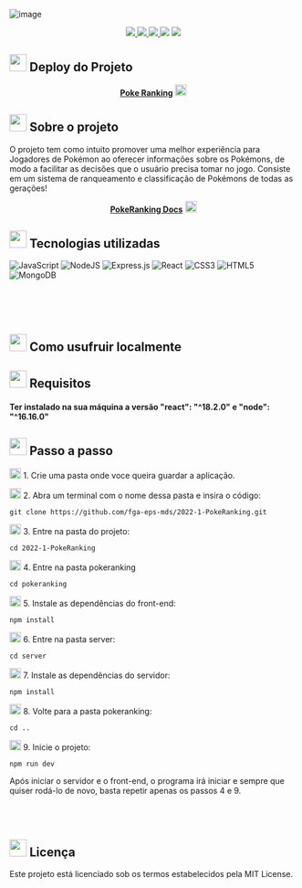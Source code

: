 

![image](https://user-images.githubusercontent.com/82467659/182052506-180e65ac-719e-4d3d-a1aa-c60f8a3d8755.png)



<p align="center">
    <a href="https://codeclimate.com/github/fga-eps-mds/2022-1-PokeRanking" alt="Manutenibilidade" >
        <img src="https://api.codeclimate.com/v1/badges/c6ad709789de6e0bfc0b/maintainability" />
    </a>
    <a href="https://opensource.org/licenses/MIT" alt="Licença: GPL v3" >
        <img src="https://img.shields.io/badge/License-MIT-blue.svg" />
    </a>
    <a href="https://codecov.io/gh/artur-seppa/2022-1-PokeRanking" > 
    <img src="https://codecov.io/gh/artur-seppa/2022-1-PokeRanking/branch/main/graph/badge.svg?token=DB5NB6PORQ"/> 
    </a>
    <img src='https://bettercodehub.com/edge/badge/Thiago-Cerq/2022-1-PokeRanking?branch=main'>
    <a href="https://www.codacy.com/gh/Thiago-Cerq/2022-1-PokeRanking/dashboard?utm_source=github.com&amp;utm_medium=referral&amp;utm_content=Thiago-Cerq/2022-1-PokeRanking&amp;utm_campaign=Badge_Grade"><img src="https://app.codacy.com/project/badge/Grade/47d88209fd5c41a98808ebfa6ba8286d"/></a>
    <a href="https://sonarcloud.io/api/project_badges/measure?project=Thiago-Cerq_2022-1-PokeRanking&metric=alert_status"></a>
</p>

## <img src="https://pa1.narvii.com/6277/2d50304dcabc3e0b7d7ef186c7f5d2b77ad578c5_hq.gif" width="30" height="30" /> Deploy do Projeto
<p align="center">
    <a href="https://pokeranking.herokuapp.com/"><strong>Poke Ranking</strong></a> <img src="https://media.giphy.com/media/8YEgM3ih5TdJOIMxzf/giphy.gif" width="20" height="20" />
</p>

## <img src="https://pa1.narvii.com/6277/2d50304dcabc3e0b7d7ef186c7f5d2b77ad578c5_hq.gif" width="30" height="30" /> Sobre o projeto

O projeto tem como intuito promover uma melhor experiência para Jogadores de Pokémon ao oferecer informações sobre os Pokémons, de modo a facilitar as decisões que o usuário precisa tomar no jogo. Consiste em um sistema de ranqueamento e classificação de Pokémons de todas as gerações!

<p align="center">
    <a href="https://fga-eps-mds.github.io/2022-1-PokeRanking/"><strong>PokeRanking Docs</strong></a> <img src="https://media.giphy.com/media/8YEgM3ih5TdJOIMxzf/giphy.gif" width="20" height="20" />
</p>

## <img src="https://pa1.narvii.com/6277/2d50304dcabc3e0b7d7ef186c7f5d2b77ad578c5_hq.gif" width="30" height="30" /> Tecnologias utilizadas

![JavaScript](https://img.shields.io/badge/javascript-%23323330.svg?style=for-the-badge&logo=javascript&logoColor=%23F7DF1E) ![NodeJS](https://img.shields.io/badge/node.js-6DA55F?style=for-the-badge&logo=node.js&logoColor=white) ![Express.js](https://img.shields.io/badge/express.js-%23404d59.svg?style=for-the-badge&logo=express&logoColor=%2361DAFB) ![React](https://img.shields.io/badge/react-%2320232a.svg?style=for-the-badge&logo=react&logoColor=%2361DAFB) ![CSS3](https://img.shields.io/badge/css3-%231572B6.svg?style=for-the-badge&logo=css3&logoColor=white) ![HTML5](https://img.shields.io/badge/html5-%23E34F26.svg?style=for-the-badge&logo=html5&logoColor=white) ![MongoDB](https://img.shields.io/badge/MongoDB-%234ea94b.svg?style=for-the-badge&logo=mongodb&logoColor=white)

<br>
<br>
<br>

## <img src="https://pa1.narvii.com/6277/2d50304dcabc3e0b7d7ef186c7f5d2b77ad578c5_hq.gif" width="30" height="30" /> Como usufruir localmente

## <img src="https://pa1.narvii.com/6277/2d50304dcabc3e0b7d7ef186c7f5d2b77ad578c5_hq.gif" width="30" height="30" /> Requisitos

#### Ter instalado na sua máquina a versão "react": "^18.2.0" e "node": "^16.16.0"

## <img src="https://pa1.narvii.com/6277/2d50304dcabc3e0b7d7ef186c7f5d2b77ad578c5_hq.gif" width="30" height="30" /> Passo a passo

<img src="https://thumbs.gfycat.com/SharpBriefAsianlion.webp" width="20" height="18" /> 1. Crie uma pasta onde voce queira guardar a aplicação.

<img src="https://thumbs.gfycat.com/SharpBriefAsianlion.webp" width="20" height="18" /> 2. Abra um terminal com o nome dessa pasta e insira o código: 
```
git clone https://github.com/fga-eps-mds/2022-1-PokeRanking.git
```
<img src="https://thumbs.gfycat.com/SharpBriefAsianlion.webp" width="20" height="18" /> 3. Entre na pasta do projeto:
```
cd 2022-1-PokeRanking
```
<img src="https://thumbs.gfycat.com/SharpBriefAsianlion.webp" width="20" height="18" /> 4. Entre na pasta pokeranking 
```
cd pokeranking
```
<img src="https://thumbs.gfycat.com/SharpBriefAsianlion.webp" width="20" height="18" /> 5. Instale as dependências do front-end:
```
npm install
```
<img src="https://thumbs.gfycat.com/SharpBriefAsianlion.webp" width="20" height="18" /> 6. Entre na pasta server:
```
cd server
```
<img src="https://thumbs.gfycat.com/SharpBriefAsianlion.webp" width="20" height="18" /> 7. Instale as dependências do servidor:
```
npm install
```
<img src="https://thumbs.gfycat.com/SharpBriefAsianlion.webp" width="20" height="18" /> 8. Volte para a pasta pokeranking:
```
cd ..
```
<img src="https://thumbs.gfycat.com/SharpBriefAsianlion.webp" width="20" height="18" /> 9. Inicie o projeto:
```
npm run dev
```

Após iniciar o servidor e o front-end, o programa irá iniciar e sempre que quiser rodá-lo de novo, basta repetir apenas os passos 4 e 9.

<br>
<br>

## <img src="https://pa1.narvii.com/6277/2d50304dcabc3e0b7d7ef186c7f5d2b77ad578c5_hq.gif" width="30" height="30" /> Licença
Este projeto está licenciado sob os termos estabelecidos pela MIT License.
